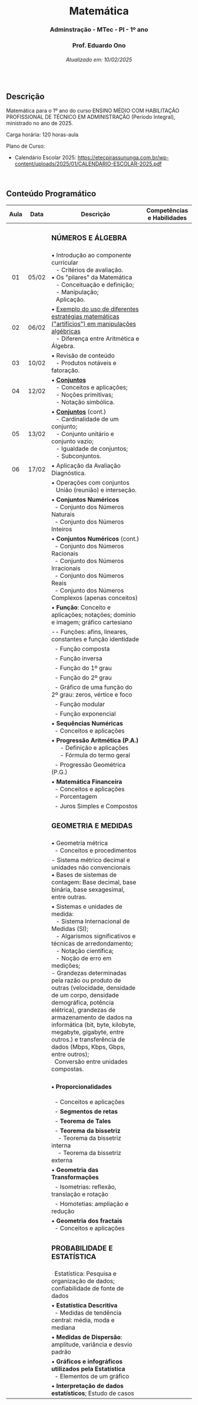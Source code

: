 &nbsp;

<h1 align="center">Matemática</h1>
<h3 align="center">Adminstração - MTec - PI - 1º ano</h3>
<h3 align="center">Prof. Eduardo Ono</h3>
<h6 align="center">Atualizado em: 10/02/2025</h6>

&nbsp;

## Descrição

Matemática para o 1º ano do curso ENSINO MÉDIO COM HABILITAÇÃO PROFISSIONAL DE TÉCNICO EM ADMINISTRAÇÃO (Período Integral), ministrado no ano de 2025.

Carga horária: 120 horas-aula

Plano de Curso:

* Calendário Escolar 2025: <https://etecpirassununga.com.br/wp-content/uploads/2025/01/CALENDARIO-ESCOLAR-2025.pdf>

&nbsp;

## Conteúdo Programático

| Aula | Data  | Descrição | Competências e Habilidades |
| :-:  |  :-:  | --- | --- |
|      |       | <h3>NÚMEROS E ÁLGEBRA</h3> | |
|  01  | 05/02 | &bull; Introdução ao componente curricular<br>&ensp; - Critérios de avaliação.<br>&bull; Os "pilares" da Matemática<br>&ensp; - Conceituação e definição;<br>&ensp; - Manipulação;<br>&ensp; Aplicação. | |
|  02  | 06/02 | &bull; [Exemplo do uso de diferentes estratégias matemáticas ("artifícios") em manipulações algébricas](https://github.com/eduardo-ono/Fundamentos-de-Matematica/blob/main/conteudo/04-exponenciais-e-logaritmos/exercicios-resolvidos/exr-2021-08-01.ipynb)<br>&ensp; - Diferença entre Aritmética e Álgebra. | |
|  03  | 10/02 | &bull; Revisão de conteúdo<br>&ensp; - Produtos notáveis e fatoração. | |
|  04  | 12/02 | &bull; [__Conjuntos__]<br>&ensp; - Conceitos e aplicações;<br>&ensp; - Noções primitivas;<br>&ensp; - Notação simbólica. | |
|  05  | 13/02 | &bull; [__Conjuntos__] (cont.)<br>&ensp; - Cardinalidade de um conjunto;<br>&ensp; - Conjunto unitário e conjunto vazio;<br>&ensp; - Igualdade de conjuntos;<br>&ensp; - Subconjuntos. | |
|  06  | 17/02  | &bull; Aplicação da Avaliação Diagnóstica. | |
|      |        | &bull; Operações com conjuntos<br>&ensp; União (reunião) e interseção. | |
|      |       | &bull; __Conjuntos Numéricos__<br>&nbsp; - Conjunto dos Números Naturais<br>&nbsp; - Conjunto dos Números Inteiros | |
|      |       | &bull; __Conjuntos Numéricos__ (cont.)<br>&nbsp; - Conjunto dos Números Racionais<br>&nbsp; - Conjunto dos Números Irracionais<br>&nbsp; - Conjunto dos Números Reais<br>&nbsp; - Conjunto dos Números Complexos (apenas conceitos) | |
|      |       | &bull; __Função__: Conceito e aplicações; notações; domínio e imagem; gráfico cartesiano | |
|      |       | -- Funções: afins, lineares, constantes e função identidade | |
|      |       | &nbsp; - Função composta | |
|      |       | &nbsp; - Função inversa | |
|      |       | &nbsp; - Função do 1º grau | |
|      |       | &nbsp; - Função do 2º grau | |
|      |       | &nbsp; - Gráfico de uma função do 2º grau: zeros, vértice e foco | |
|      |       | &nbsp; - Função modular | |
|      |       | &nbsp; - Função exponencial | |
|      |       | &bull; __Sequências Numéricas__<br>&nbsp; - Conceitos e aplicações<br> | |
|      |       | &bull; __Progressão Aritmética (P.A.)__<br>$\quad$ - Definição e aplicações<br>$\quad$ - Fórmula do termo geral| |
|      |       | &nbsp; - Progressão Geométrica (P.G.) | |
|      |       | &bull; __Matemática Financeira__<br>&nbsp; - Conceitos e aplicações<br>&nbsp; - Porcentagem | |
|      |       | &nbsp; - Juros Simples e Compostos | |
|      |       | <h3>__GEOMETRIA E MEDIDAS__</h3> | |
|      |       | &bull; Geometria métrica<br>&nbsp; - Conceitos e procedimentos | |
|      |       | - Sistema métrico decimal e unidades não convencionais<br>&bull; Bases de sistemas de contagem: Base decimal, base binária, base sexagesimal, entre outras. | |
|      |       | &bull; Sistemas e unidades de medida:<br>&ensp; - Sistema Internacional de Medidas (SI);<br>&ensp; - Algarismos significativos e técnicas de arredondamento;<br>&ensp; - Notação científica;<br>&ensp; - Noção de erro em medições;<br> - Grandezas determinadas pela razão ou produto de outras (velocidade, densidade de um corpo, densidade demográfica, potência elétrica), grandezas de armazenamento de dados na informática (bit, byte, kilobyte, megabyte, gigabyte, entre outros.) e transferência de dados (Mbps, Kbps, Gbps, entre outros);<br> &nbsp; Conversão entre unidades compostas. | |
|      |       | <h4>&bull; __Proporcionalidades__</h4>&nbsp; - Conceitos e aplicações | |
|      |       | &nbsp; - __Segmentos de retas__ | |
|      |       | &nbsp; - __Teorema de Tales__ | |
|      |       | &nbsp; - __Teorema da bissetriz__<br>&nbsp; &nbsp; - Teorema da bissetriz interna<br>&nbsp; &nbsp; - Teorema da bissetriz externa | |
|      |       | &bull; __Geometria das Transformações__ | |
|      |       | &nbsp; - Isometrias: reflexão, translação e rotação | |
|      |       | &nbsp; - Homotetias: ampliação e redução | |
|      |       | &bull; __Geometria dos fractais__<br>&nbsp; - Conceitos e aplicações | |
|      |       | <h3>__PROBABILIDADE E ESTATÍSTICA__</h3> | |
|      |       | &nbsp; Estatística: Pesquisa e organização de dados; confiabilidade de fonte de dados | |
|      |       | &bull; __Estatística Descritiva__<br>&nbsp; - Medidas de tendência central: média, moda e mediana | |
|      |       | &bull; __Medidas de Dispersão__: amplitude, variância e desvio padrão | |
|      |       | &bull; __Gráficos e infográficos utilizados pela Estatística__<br>&nbsp; - Elementos de um gráfico | |
|      |       | &bull; __Interpretação de dados estatísticos__; Estudo de casos | |

[__Conjuntos__]: https://github.com/eduardo-ono/Fundamentos-de-Matematica/blob/main/conteudo/02-conjuntos/02-conjuntos/conjuntos.ipynb

&nbsp;
